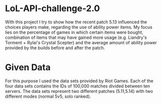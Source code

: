 # LoL-API-challenge-2.0

With this project I try to show how the recent patch 5.13 influenced the choices players make, regarding the use of ability power items. My focus lies on the percentage of games in which certain items were bought, combination of items that may have gained more usage (e.g. Liandry's Torment + Rylai's Crystal Scepter) and the average amount of ability power provided by the builds before and after the patch.

# Given Data

For this purpose I used the data sets provided by Riot Games. Each of the four data sets contains the IDs of 100,000 matches divided between ten servers.
The data sets represent two different patches (5.11,5.14) with two different modes (normal 5v5, solo ranked).




